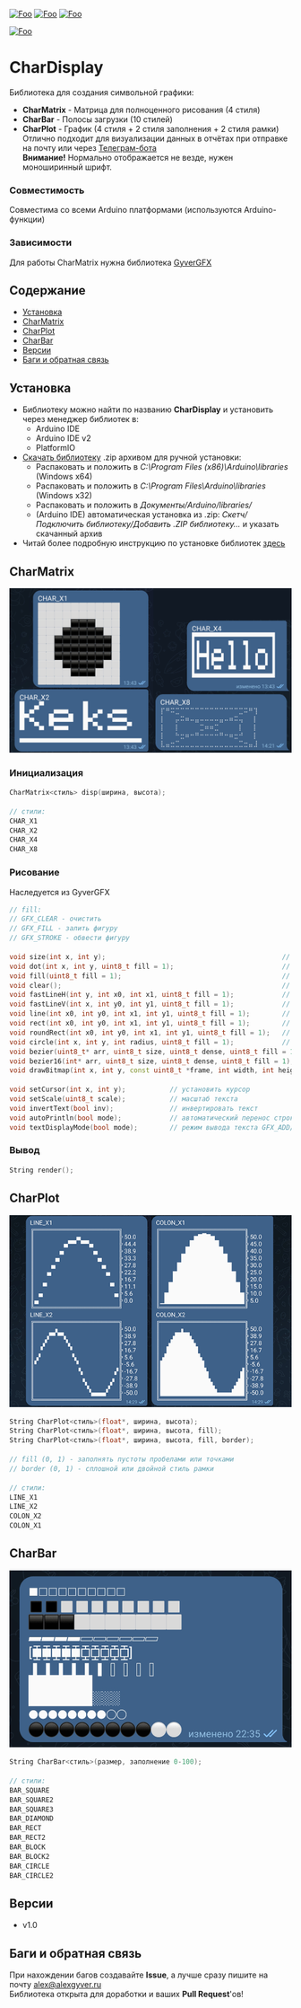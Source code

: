 [![Foo](https://img.shields.io/badge/Version-1.0-brightgreen.svg?style=flat-square)](#versions)
[![Foo](https://img.shields.io/badge/Website-AlexGyver.ru-blue.svg?style=flat-square)](https://alexgyver.ru/)
[![Foo](https://img.shields.io/badge/%E2%82%BD$%E2%82%AC%20%D0%9D%D0%B0%20%D0%BF%D0%B8%D0%B2%D0%BE-%D1%81%20%D1%80%D1%8B%D0%B1%D0%BA%D0%BE%D0%B9-orange.svg?style=flat-square)](https://alexgyver.ru/support_alex/)

[![Foo](https://img.shields.io/badge/README-ENGLISH-brightgreen.svg?style=for-the-badge)](https://github-com.translate.goog/GyverLibs/CharDisplay?_x_tr_sl=ru&_x_tr_tl=en)

# CharDisplay
Библиотека для создания символьной графики:
- **CharMatrix** - Матрица для полноценного рисования (4 стиля)
- **CharBar** - Полосы загрузки (10 стилей)
- **CharPlot** - График (4 стиля + 2 стиля заполнения + 2 стиля рамки)
Отлично подходит для визуализации данных в отчётах при отправке на почту или через [Телеграм-бота](https://github.com/GyverLibs/FastBot)  
**Внимание!** Нормально отображается не везде, нужен моноширинный шрифт.

### Совместимость
Совместима со всеми Arduino платформами (используются Arduino-функции)

### Зависимости
Для работы CharMatrix нужна библиотека [GyverGFX](https://github.com/GyverLibs/GyverGFX)

## Содержание
- [Установка](#install)
- [CharMatrix](#matrix)
- [CharPlot](#plot)
- [CharBar](#bar)
- [Версии](#versions)
- [Баги и обратная связь](#feedback)

<a id="install"></a>
## Установка
- Библиотеку можно найти по названию **CharDisplay** и установить через менеджер библиотек в:
    - Arduino IDE
    - Arduino IDE v2
    - PlatformIO
- [Скачать библиотеку](https://github.com/GyverLibs/CharDisplay/archive/refs/heads/main.zip) .zip архивом для ручной установки:
    - Распаковать и положить в *C:\Program Files (x86)\Arduino\libraries* (Windows x64)
    - Распаковать и положить в *C:\Program Files\Arduino\libraries* (Windows x32)
    - Распаковать и положить в *Документы/Arduino/libraries/*
    - (Arduino IDE) автоматическая установка из .zip: *Скетч/Подключить библиотеку/Добавить .ZIP библиотеку…* и указать скачанный архив
- Читай более подробную инструкцию по установке библиотек [здесь](https://alexgyver.ru/arduino-first/#%D0%A3%D1%81%D1%82%D0%B0%D0%BD%D0%BE%D0%B2%D0%BA%D0%B0_%D0%B1%D0%B8%D0%B1%D0%BB%D0%B8%D0%BE%D1%82%D0%B5%D0%BA)

<a id="matrix"></a>
## CharMatrix
![matrix](/docs/matrix.png)
### Инициализация
```cpp
CharMatrix<стиль> disp(ширина, высота);

// стили:
CHAR_X1
CHAR_X2
CHAR_X4
CHAR_X8
```

### Рисование
Наследуется из GyverGFX
```cpp
// fill:
// GFX_CLEAR - очистить
// GFX_FILL - залить фигуру
// GFX_STROKE - обвести фигуру

void size(int x, int y);                                            // установить размер
void dot(int x, int y, uint8_t fill = 1);                           // точка
void fill(uint8_t fill = 1);                                        // залить
void clear();                                                       // очистить
void fastLineH(int y, int x0, int x1, uint8_t fill = 1);            // вертикальная линия
void fastLineV(int x, int y0, int y1, uint8_t fill = 1);            // горизонтальная линия
void line(int x0, int y0, int x1, int y1, uint8_t fill = 1);        // линия
void rect(int x0, int y0, int x1, int y1, uint8_t fill = 1);        // прямоугольник
void roundRect(int x0, int y0, int x1, int y1, uint8_t fill = 1);   // скруглённый прямоугольник
void circle(int x, int y, int radius, uint8_t fill = 1);            // окружность
void bezier(uint8_t* arr, uint8_t size, uint8_t dense, uint8_t fill = 1);   // кривая Безье
void bezier16(int* arr, uint8_t size, uint8_t dense, uint8_t fill = 1);     // кривая Безье 16 бит. fill - GFX_CLEAR/GFX_FILL/GFX_STROKE
void drawBitmap(int x, int y, const uint8_t *frame, int width, int height, uint8_t invert = 0, byte mode = 0);  // битмап

void setCursor(int x, int y);           // установить курсор
void setScale(uint8_t scale);           // масштаб текста
void invertText(bool inv);              // инвертировать текст
void autoPrintln(bool mode);            // автоматический перенос строки
void textDisplayMode(bool mode);        // режим вывода текста GFX_ADD/GFX_REPLACE
```

### Вывод
```cpp
String render();
```

<a id="plot"></a>
## CharPlot
![plots](/docs/plots.png)
```cpp
String CharPlot<стиль>(float*, ширина, высота);
String CharPlot<стиль>(float*, ширина, высота, fill);
String CharPlot<стиль>(float*, ширина, высота, fill, border);

// fill (0, 1) - заполнять пустоты пробелами или точками
// border (0, 1) - сплошной или двойной стиль рамки

// стили:
LINE_X1
LINE_X2
COLON_X2
COLON_X1
```

<a id="bar"></a>
## CharBar
![bars](/docs/bars.png)
```cpp
String CharBar<стиль>(размер, заполнение 0-100);

// стили:
BAR_SQUARE
BAR_SQUARE2
BAR_SQUARE3
BAR_DIAMOND
BAR_RECT
BAR_RECT2
BAR_BLOCK
BAR_BLOCK2
BAR_CIRCLE
BAR_CIRCLE2
```

<a id="versions"></a>
## Версии
- v1.0

<a id="feedback"></a>
## Баги и обратная связь
При нахождении багов создавайте **Issue**, а лучше сразу пишите на почту [alex@alexgyver.ru](mailto:alex@alexgyver.ru)  
Библиотека открыта для доработки и ваших **Pull Request**'ов!